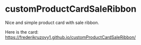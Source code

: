 # customProductCardSaleRibbon
Nice and simple product card with sale ribbon.

Here is the card: https://frederikruzovy1.github.io/customProductCardSaleRibbon/
